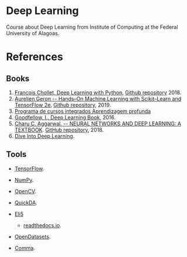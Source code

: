 # Deep Learning

Course about Deep Learning from Institute of Computing at the Federal University of Alagoas.

# References
## Books
1. [Francois Chollet, Deep Learning with Python](https://www.amazon.com.br/Deep-Learning-Python-Francois-Chollet/dp/1617294438), [Github repository](https://github.com/fchollet/deep-learning-with-python-notebooks) 2018.
1. [Aurelien Geron -- Hands–On Machine Learning with Scikit–Learn and TensorFlow 2e](https://www.amazon.com.br/s?i=stripbooks&rh=p_27%3AAurelien+Geron&s=relevancerank&text=Aurelien+Geron&ref=dp_byline_sr_book_1), [Github repository](https://github.com/ageron/handson-ml2), 2019.
1. [Programa de cursos integrados Aprendizagem profunda](https://www.coursera.org/specializations/deep-learning)
1. [Goodfellow, I., Deep Learning Book](https://www.deeplearningbook.org/), 2016.
1. [Charu C. Aggarwal. -- NEURAL NETWORKS AND DEEP LEARNING: A TEXTBOOK](http://www.charuaggarwal.net/neural.htm). [GitHub repository](https://github.com/fchollet/deep-learning-with-python-notebooks), 2018.
1. [Dive Into Deep Learning](https://d2l.ai/index.html).

## Tools

- [TensorFlow](https://www.tensorflow.org/).
- [NumPy](https://numpy.org/).
- [OpenCV](https://opencv.org/).


- [QuickDA](https://github.com/sid-the-coder/QuickDA).
- [Eli5](https://github.com/TeamHG-Memex/eli5)
    - [readthedocs.io](https://eli5.readthedocs.io/en/latest/overview.html#features).
- [OpenDatasets](https://github.com/JovianML/opendatasets).
- [Comma](https://github.com/jlumbroso/comma).




